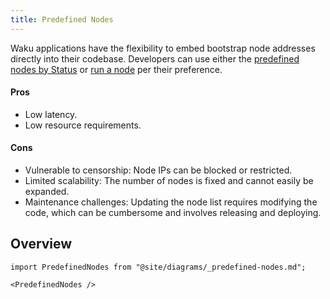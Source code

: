 ```yaml
---
title: Predefined Nodes
---
```


Waku applications have the flexibility to embed bootstrap node addresses directly into their codebase. Developers can use either the [predefined nodes by Status](https://github.com/waku-org/js-waku/blob/master/packages/core/src/lib/predefined_bootstrap_nodes.ts#L45) or [run a node](/guides/nodes-and-sdks#run-a-waku-node) per their preference.

#### Pros

- Low latency.
- Low resource requirements.

#### Cons

- Vulnerable to censorship: Node IPs can be blocked or restricted.
- Limited scalability: The number of nodes is fixed and cannot easily be expanded.
- Maintenance challenges: Updating the node list requires modifying the code, which can be cumbersome and involves releasing and deploying.

## Overview

```mdx-code-block
import PredefinedNodes from "@site/diagrams/_predefined-nodes.md";

<PredefinedNodes />
```